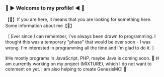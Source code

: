 ### 🙌 ▶ Welcome to my profile! ◀ 🙌

【🦷】If you are here, it means that you are looking for something here. Some information about me【🦷】

〘 Ever since I can remember, I've always been drawn to programming. I thought this was a temporary "phase" that would be over soon - I was wrong. I'm interested in programming all the time and I'm glad to do it. 〙

》He mostly programs in JavaScript, PHP, maybe Java is coming soon. 👀
》I am currently working on my project (MIXTURE), which I do not want to comment on yet. I am also helping to create GenesisMC! 🤝
